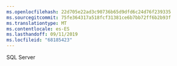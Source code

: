 ```yaml
---
ms.openlocfilehash: 22d705e22ad3c90736b65d9dfd6c24d76f239335
ms.sourcegitcommit: 75fe364317a518fcf31381ce6b7bb72ff6b2b93f
ms.translationtype: MT
ms.contentlocale: es-ES
ms.lasthandoff: 09/11/2019
ms.locfileid: "68185423"
---
```

SQL Server
